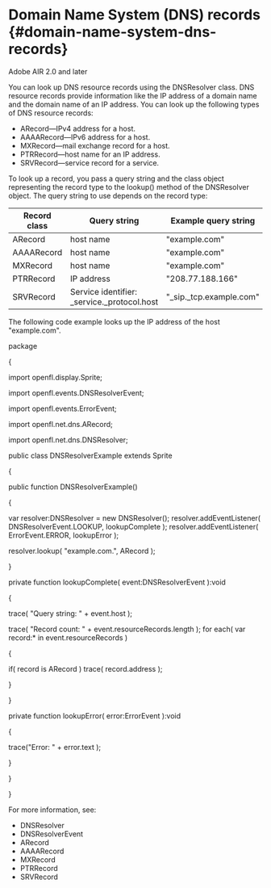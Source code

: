 # Domain Name System (DNS) records {#domain-name-system-dns-records}

Adobe AIR 2.0 and later

You can look up DNS resource records using the DNSResolver class. DNS resource records provide information like the IP address of a domain name and the domain name of an IP address. You can look up the following types of DNS resource records:

*   ARecord—IPv4 address for a host.
*   AAAARecord—IPv6 address for a host.
*   MXRecord—mail exchange record for a host.
*   PTRRecord—host name for an IP address.
*   SRVRecord—service record for a service.

To look up a record, you pass a query string and the class object representing the record type to the lookup() method of the DNSResolver object. The query string to use depends on the record type:

| **Record class** | **Query string** | **Example query string** |
| --- | --- | --- |
| ARecord | host name | "example.com" |
| AAAARecord | host name | "example.com" |
| MXRecord | host name | "example.com" |
| PTRRecord | IP address | "208.77.188.166" |
| SRVRecord | Service identifier: _service._protocol.host | "_sip._tcp.example.com" |

The following code example looks up the IP address of the host "example.com".

package

{

import openfl.display.Sprite;

import openfl.events.DNSResolverEvent;

import openfl.events.ErrorEvent;

import openfl.net.dns.ARecord;

import openfl.net.dns.DNSResolver;

public class DNSResolverExample extends Sprite

{

public function DNSResolverExample()

{

var resolver:DNSResolver = new DNSResolver(); resolver.addEventListener( DNSResolverEvent.LOOKUP, lookupComplete ); resolver.addEventListener( ErrorEvent.ERROR, lookupError );

resolver.lookup( &quot;example.com.&quot;, ARecord );

}

private function lookupComplete( event:DNSResolverEvent ):void

{

trace( &quot;Query string: &quot; + event.host );

trace( &quot;Record count: &quot; + event.resourceRecords.length ); for each( var record:* in event.resourceRecords )

{

if( record is ARecord ) trace( record.address );

}

}

private function lookupError( error:ErrorEvent ):void

{

trace(&quot;Error: &quot; + error.text );

}

}

}

For more information, see:

*   DNSResolver
*   DNSResolverEvent
*   ARecord
*   AAAARecord
*   MXRecord
*   PTRRecord
*   SRVRecord